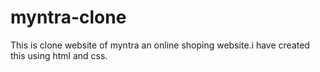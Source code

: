 # myntra-clone
This is clone website of myntra an online shoping website.i have created this using html and css.
